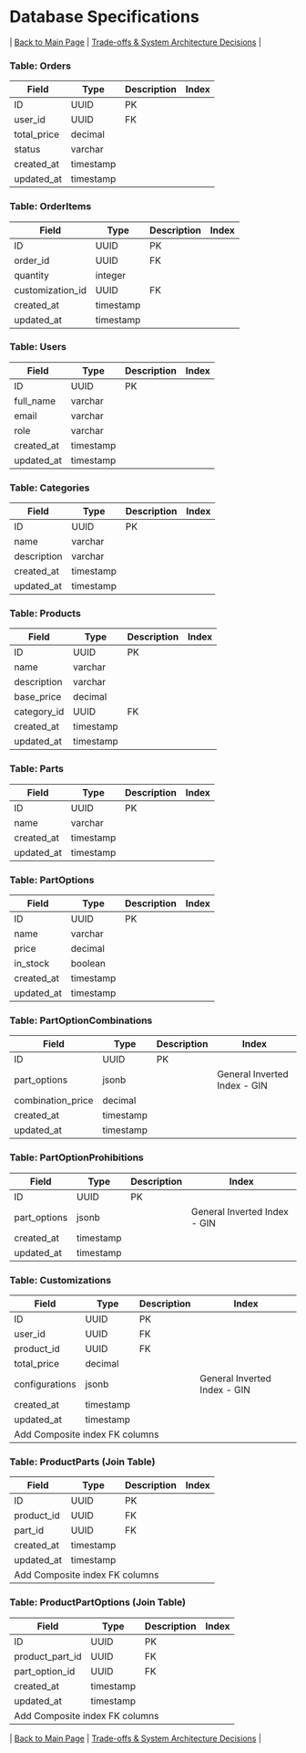 # Database Specifications

| [Back to Main Page](README.md) | [Trade-offs & System Architecture Decisions](trade-offs.md) |

### Table: Orders
<table>
  <thead>
    <tr>
      <th>Field</th>
      <th>Type</th>
      <th>Description</th>
      <th>Index</th>
    </tr>
  </thead>
  <tbody>
    <tr>
      <td>ID</td>
      <td>UUID</td>
      <td>PK</td>
      <td></td>
    </tr>
    <tr>
      <td>user_id</td>
      <td>UUID</td>
      <td>FK</td>
      <td></td>
    </tr>
    <tr>
      <td>total_price</td>
      <td>decimal</td>
      <td></td>
      <td></td>
    </tr>
    <tr>
      <td>status</td>
      <td>varchar</td>
      <td></td>
      <td></td>
    </tr>
     <tr>
      <td>created_at</td>
      <td>timestamp</td>
      <td></td>
      <td></td>
    </tr>
    <tr>
      <td>updated_at</td>
      <td>timestamp</td>
      <td></td>
      <td></td>
    </tr>
  </tbody>
</table>

### Table: OrderItems
<table>
  <thead>
    <tr>
      <th>Field</th>
      <th>Type</th>
      <th>Description</th>
      <th>Index</th>
    </tr>
  </thead>
  <tbody>
    <tr>
      <td>ID</td>
      <td>UUID</td>
      <td>PK</td>
      <td></td>
    </tr>
    <tr>
      <td>order_id</td>
      <td>UUID</td>
      <td>FK</td>
      <td></td>
    </tr>
    <tr>
      <td>quantity</td>
      <td>integer</td>
      <td></td>
      <td></td>
    </tr>
    <tr>
      <td>customization_id</td>
      <td>UUID</td>
      <td>FK</td>
      <td></td>
    </tr>
     <tr>
      <td>created_at</td>
      <td>timestamp</td>
      <td></td>
      <td></td>
    </tr>
    <tr>
      <td>updated_at</td>
      <td>timestamp</td>
      <td></td>
      <td></td>
    </tr>
  </tbody>
</table>

### Table: Users
<table>
  <thead>
    <tr>
      <th>Field</th>
      <th>Type</th>
      <th>Description</th>
      <th>Index</th>
    </tr>
  </thead>
  <tbody>
    <tr>
      <td>ID</td>
      <td>UUID</td>
      <td>PK</td>
      <td></td>
    </tr>
    <tr>
      <td>full_name</td>
      <td>varchar</td>
      <td></td>
      <td></td>
    </tr>
    <tr>
      <td>email</td>
      <td>varchar</td>
      <td></td>
      <td></td>
    </tr>
    <tr>
      <td>role</td>
      <td>varchar</td>
      <td></td>
      <td></td>
    </tr>
     <tr>
      <td>created_at</td>
      <td>timestamp</td>
      <td></td>
      <td></td>
    </tr>
    <tr>
      <td>updated_at</td>
      <td>timestamp</td>
      <td></td>
      <td></td>
    </tr>
  </tbody>
</table>

### Table: Categories
<table>
  <thead>
    <tr>
      <th>Field</th>
      <th>Type</th>
      <th>Description</th>
      <th>Index</th>
    </tr>
  </thead>
  <tbody>
    <tr>
      <td>ID</td>
      <td>UUID</td>
      <td>PK</td>
      <td></td>
    </tr>
    <tr>
      <td>name</td>
      <td>varchar</td>
      <td></td>
      <td></td>
    </tr>
    <tr>
      <td>description</td>
      <td>varchar</td>
      <td></td>
      <td></td>
    </tr>
     <tr>
      <td>created_at</td>
      <td>timestamp</td>
      <td></td>
      <td></td>
    </tr>
    <tr>
      <td>updated_at</td>
      <td>timestamp</td>
      <td></td>
      <td></td>
    </tr>
  </tbody>
</table>

### Table: Products
<table>
  <thead>
    <tr>
      <th>Field</th>
      <th>Type</th>
      <th>Description</th>
      <th>Index</th>
    </tr>
  </thead>
  <tbody>
    <tr>
      <td>ID</td>
      <td>UUID</td>
      <td>PK</td>
      <td></td>
    </tr>
    <tr>
      <td>name</td>
      <td>varchar</td>
      <td></td>
      <td></td>
    </tr>
    <tr>
      <td>description</td>
      <td>varchar</td>
      <td></td>
      <td></td>
    </tr>
    <tr>
      <td>base_price</td>
      <td>decimal</td>
      <td></td>
      <td></td>
    </tr>
    <tr>
      <td>category_id</td>
      <td>UUID</td>
      <td>FK</td>
      <td></td>
    </tr>
     <tr>
      <td>created_at</td>
      <td>timestamp</td>
      <td></td>
      <td></td>
    </tr>
    <tr>
      <td>updated_at</td>
      <td>timestamp</td>
      <td></td>
      <td></td>
    </tr>
  </tbody>
</table>

### Table: Parts
<table>
  <thead>
    <tr>
      <th>Field</th>
      <th>Type</th>
      <th>Description</th>
      <th>Index</th>
    </tr>
  </thead>
  <tbody>
    <tr>
      <td>ID</td>
      <td>UUID</td>
      <td>PK</td>
      <td></td>
    </tr>
    <tr>
      <td>name</td>
      <td>varchar</td>
      <td></td>
      <td></td>
    </tr>
     <tr>
      <td>created_at</td>
      <td>timestamp</td>
      <td></td>
      <td></td>
    </tr>
    <tr>
      <td>updated_at</td>
      <td>timestamp</td>
      <td></td>
      <td></td>
    </tr>
  </tbody>
</table>

### Table: PartOptions
<table>
  <thead>
    <tr>
      <th>Field</th>
      <th>Type</th>
      <th>Description</th>
      <th>Index</th>
    </tr>
  </thead>
  <tbody>
    <tr>
      <td>ID</td>
      <td>UUID</td>
      <td>PK</td>
      <td></td>
    </tr>
    <tr>
      <td>name</td>
      <td>varchar</td>
      <td></td>
      <td></td>
    </tr>
     <tr>
      <td>price</td>
      <td>decimal</td>
      <td></td>
      <td></td>
    </tr>
    <tr>
      <td>in_stock</td>
      <td>boolean</td>
      <td></td>
      <td></td>
    </tr>
     <tr>
      <td>created_at</td>
      <td>timestamp</td>
      <td></td>
      <td></td>
    </tr>
    <tr>
      <td>updated_at</td>
      <td>timestamp</td>
      <td></td>
      <td></td>
    </tr>
  </tbody>
</table>

### Table: PartOptionCombinations
<table>
  <thead>
    <tr>
      <th>Field</th>
      <th>Type</th>
      <th>Description</th>
      <th>Index</th>
    </tr>
  </thead>
  <tbody>
    <tr>
      <td>ID</td>
      <td>UUID</td>
      <td>PK</td>
      <td></td>
    </tr>
    <tr>
      <td>part_options</td>
      <td>jsonb</td>
      <td></td>
      <td>General Inverted Index - GIN</td>
    </tr>
     <tr>
      <td>combination_price</td>
      <td>decimal</td>
      <td></td>
      <td></td>
    </tr>
     <tr>
      <td>created_at</td>
      <td>timestamp</td>
      <td></td>
      <td></td>
    </tr>
    <tr>
      <td>updated_at</td>
      <td>timestamp</td>
      <td></td>
      <td></td>
    </tr>
  </tbody>
</table>

### Table: PartOptionProhibitions
<table>
  <thead>
    <tr>
      <th>Field</th>
      <th>Type</th>
      <th>Description</th>
      <th>Index</th>
    </tr>
  </thead>
  <tbody>
    <tr>
      <td>ID</td>
      <td>UUID</td>
      <td>PK</td>
      <td></td>
    </tr>
    <tr>
      <td>part_options</td>
      <td>jsonb</td>
      <td></td>
      <td>General Inverted Index - GIN</td>
    </tr>
     <tr>
      <td>created_at</td>
      <td>timestamp</td>
      <td></td>
      <td></td>
    </tr>
    <tr>
      <td>updated_at</td>
      <td>timestamp</td>
      <td></td>
      <td></td>
    </tr>
  </tbody>
</table>

### Table: Customizations
<table>
  <thead>
    <tr>
      <th>Field</th>
      <th>Type</th>
      <th>Description</th>
      <th>Index</th>
    </tr>
  </thead>
  <tbody>
    <tr>
      <td>ID</td>
      <td>UUID</td>
      <td>PK</td>
      <td></td>
    </tr>
    <tr>
      <td>user_id</td>
      <td>UUID</td>
      <td>FK</td>
      <td></td>
    </tr>
     <tr>
      <td>product_id</td>
      <td>UUID</td>
      <td>FK</td>
      <td></td>
    </tr>
     <tr>
      <td>total_price</td>
      <td>decimal</td>
      <td></td>
      <td></td>
    </tr>
      <tr>
      <td>configurations</td>
      <td>jsonb</td>
      <td></td>
      <td>General Inverted Index - GIN</td>
    </tr>
     <tr>
      <td>created_at</td>
      <td>timestamp</td>
      <td></td>
      <td></td>
    </tr>
    <tr>
      <td>updated_at</td>
      <td>timestamp</td>
      <td></td>
      <td></td>
    </tr>
     <tr>
      <td colspan="4">Add Composite index FK columns</td>
    </tr>
  </tbody>
</table>

### Table: ProductParts (Join Table)
<table>
  <thead>
    <tr>
      <th>Field</th>
      <th>Type</th>
      <th>Description</th>
      <th>Index</th>
    </tr>
  </thead>
  <tbody>
    <tr>
      <td>ID</td>
      <td>UUID</td>
      <td>PK</td>
      <td></td>
    </tr>
    <tr>
      <td>product_id</td>
      <td>UUID</td>
      <td>FK</td>
      <td></td>
    </tr>
     <tr>
      <td>part_id</td>
      <td>UUID</td>
      <td>FK</td>
      <td></td>
    </tr>
    <tr>
      <td>created_at</td>
      <td>timestamp</td>
      <td></td>
      <td></td>
    </tr>
    <tr>
      <td>updated_at</td>
      <td>timestamp</td>
      <td></td>
      <td></td>
    </tr>
     <tr>
      <td colspan="4">Add Composite index FK columns</td>
    </tr>
  </tbody>
</table>

### Table: ProductPartOptions (Join Table)
<table>
  <thead>
    <tr>
      <th>Field</th>
      <th>Type</th>
      <th>Description</th>
      <th>Index</th>
    </tr>
  </thead>
  <tbody>
    <tr>
      <td>ID</td>
      <td>UUID</td>
      <td>PK</td>
      <td></td>
    </tr>
    <tr>
      <td>product_part_id</td>
      <td>UUID</td>
      <td>FK</td>
      <td></td>
    </tr>
     <tr>
      <td>part_option_id</td>
      <td>UUID</td>
      <td>FK</td>
      <td></td>
    </tr>
    <tr>
      <td>created_at</td>
      <td>timestamp</td>
      <td></td>
      <td></td>
    </tr>
    <tr>
      <td>updated_at</td>
      <td>timestamp</td>
      <td></td>
      <td></td>
    </tr>
     <tr>
      <td colspan="4">Add Composite index FK columns</td>
    </tr>
  </tbody>
</table>


| [Back to Main Page](README.md) | [Trade-offs & System Architecture Decisions](trade-offs.md) |